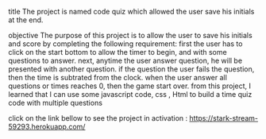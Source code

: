 title
The project is named code quiz which allowed the user save his initials at the end.

objective
The purpose of this project is to allow the user to save his initials and score by completing the following requirement: first the user has to click on the start bottom to allow the timer to begin, and with some questions to answer. next, anytime the user answer question, he will be presented with another question. if the question the user fails the question, then the time is subtrated from the clock. when the user answer all questions or times reaches 0, then the game start over. from this project, I learned that I can use some javascript code, css , Html to build a time quiz code with multiple questions

click on the link bellow to see the project in activation : https://stark-stream-59293.herokuapp.com/

 
